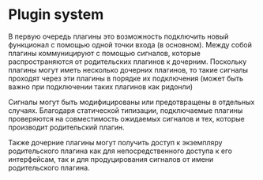 # Plugin system

В первую очередь плагины это возможность подключить новый функционал с помощью одной точки входа (в основном). Между собой плагины коммуницируют с помощью сигналов, которые распространяются от родительских плагинов к дочерним. Поскольку плагины могут иметь несколько дочерних плагинов, то такие сигналы проходят через эти плагины в порядке их подключения (может быть важно при подключении таких плагинов как ридонли)

Сигналы могут быть модифицированы или предотвращены в отдельных случаях.
Благодаря статической типизации, подключаемые плагины проверяются на совместимость ожидаемых сигналов и тех, которые производит родительский плагин.

Также дочерние плагины могут получить доступ к экземпляру родительского плагина как для непосредственного доступа к его интерфейсам, так и для продуцирования сигналов от имени родительского плагина.
